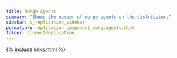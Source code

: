 ```yaml
---
title: Merge Agents
summary: "Shows the number of merge agents on the distributor."
sidebar: c_replication_sidebar
permalink: replication_component_mergeagents.html
folder: ConnectReplication
---
```



{% include links.html %}
